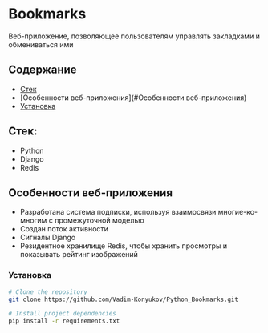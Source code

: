 # Bookmarks

Веб-приложение, позволяющее пользователям управлять закладками и обмениваться ими


## Содержание

- [Стек](#Стек)
- [Особенности веб-приложения](#Особенности веб-приложения)
- [Установка](#Установка)

## Стек:

- Python
- Django
- Redis

## Особенности веб-приложения

- Разработана система подписки, используя взаимосвязи многие-ко-многим с промежуточной моделью
- Создан поток активности
- Сигналы Django
- Резидентное хранилище Redis, чтобы хранить просмотры и показывать рейтинг изображений

### Установка

```bash
# Clone the repository
git clone https://github.com/Vadim-Konyukov/Python_Bookmarks.git

# Install project dependencies
pip install -r requirements.txt
```


